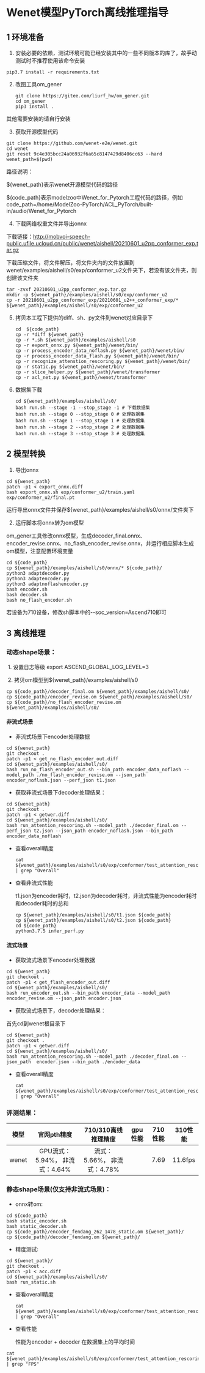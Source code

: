 # Wenet模型PyTorch离线推理指导

## 1 环境准备 

1. 安装必要的依赖，测试环境可能已经安装其中的一些不同版本的库了，故手动测试时不推荐使用该命令安装  

```
pip3.7 install -r requirements.txt  
```

2. 改图工具om_gener

   ```
   git clone https://gitee.com/liurf_hw/om_gener.git
   cd om_gener
   pip3 install .
   ```

 其他需要安装的请自行安装

3. 获取开源模型代码  

```
git clone https://github.com/wenet-e2e/wenet.git
cd wenet
git reset 9c4e305bcc24a06932f6a65c8147429d8406cc63 --hard
wenet_path=$(pwd)
```

路径说明：

${wenet_path}表示wenet开源模型代码的路径

${code_path}表示modelzoo中Wenet_for_Pytorch工程代码的路径，例如code_path=/home/ModelZoo-PyTorch/ACL_PyTorch/built-in/audio/Wenet_for_Pytorch

4. 下载网络权重文件并导出onnx

下载链接：http://mobvoi-speech-public.ufile.ucloud.cn/public/wenet/aishell/20210601_u2pp_conformer_exp.tar.gz

下载压缩文件，将文件解压，将文件夹内的文件放置到wenet/examples/aishell/s0/exp/conformer_u2文件夹下，若没有该文件夹，则创建该文件夹

```
tar -zvxf 20210601_u2pp_conformer_exp.tar.gz
mkdir -p ${wenet_path}/examples/aishell/s0/exp/conformer_u2
cp -r 20210601_u2pp_conformer_exp/20210601_u2++_conformer_exp/* ${wenet_path}/examples/aishell/s0/exp/conformer_u2
```

5. 拷贝本工程下提供的diff、sh、py文件到wenet对应目录下

   ```
   cd  ${code_path}
   cp -r *diff ${wenet_path}
   cp -r *.sh ${wenet_path}/examples/aishell/s0
   cp -r export_onnx.py ${wenet_path}/wenet/bin/
   cp -r process_encoder_data_noflash.py ${wenet_path}/wenet/bin/
   cp -r process_encoder_data_flash.py ${wenet_path}/wenet/bin/
   cp -r recognize_attenstion_rescoring.py ${wenet_path}/wenet/bin/
   cp -r static.py ${wenet_path}/wenet/bin/
   cp -r slice_helper.py ${wenet_path}/wenet/transformer
   cp -r acl_net.py ${wenet_path}/wenet/transformer
   ```

6. 数据集下载

   ```
   cd ${wenet_path}/examples/aishell/s0/
   bash run.sh --stage -1 --stop_stage -1 # 下载数据集
   bash run.sh --stage 0 --stop_stage 0 # 处理数据集
   bash run.sh --stage 1 --stop_stage 1 # 处理数据集
   bash run.sh --stage 2 --stop_stage 2 # 处理数据集
   bash run.sh --stage 3 --stop_stage 3 # 处理数据集
   ```



## 2 模型转换

1. 导出onnx

```
cd ${wenet_path}
patch -p1 < export_onnx.diff
bash export_onnx.sh exp/conformer_u2/train.yaml exp/conformer_u2/final.pt
```

运行导出onnx文件并保存${wenet_path}/examples/aishell/s0/onnx/文件夹下

2.  运行脚本将onnx转为om模型

   om_gener工具修改onnx模型，生成decoder_final.onnx、encoder_revise.onnx、no_flash_encoder_revise.onnx，并运行相应脚本生成om模型，注意配置环境变量

```
cd ${code_path}
cp ${wenet_path}/examples/aishell/s0/onnx/* ${code_path}/
python3 adaptdecoder.py
python3 adaptencoder.py
python3 adaptnoflashencoder.py
bash encoder.sh
bash decoder.sh
bash no_flash_encoder.sh
```

若设备为710设备，修改sh脚本中的--soc_version=Ascend710即可

## 3 离线推理 

### 	动态shape场景：

​        1. 设置日志等级 export ASCEND_GLOBAL_LOG_LEVEL=3

​        2. 拷贝om模型到${wenet_path}/examples/aishell/s0

```
cp ${code_path}/decoder_final.om ${wenet_path}/examples/aishell/s0/
cp ${code_path}/encoder_revise.om ${wenet_path}/examples/aishell/s0/
cp ${code_path}/no_flash_encoder_revise.om ${wenet_path}/examples/aishell/s0/
```

#### 非流式场景

- 非流式场景下encoder处理数据


```
cd ${wenet_path}
git checkout .
patch -p1 < get_no_flash_encoder_out.diff
cd ${wenet_path}/examples/aishell/s0/
bash run_no_flash_encoder_out.sh --bin_path encoder_data_noflash --model_path ./no_flash_encoder_revise.om --json_path encoder_noflash.json --perf_json t1.json
```

- 获取非流式场景下decoder处理结果：



```
cd ${wenet_path}
git checkout .
patch -p1 < getwer.diff
cd ${wenet_path}/examples/aishell/s0/
bash run_attention_rescoring.sh --model_path ./decoder_final.om --perf_json t2.json --json_path encoder_noflash.json --bin_path encoder_data_noflash
```

- 查看overall精度

  ```
  cat ${wenet_path}/examples/aishell/s0/exp/conformer/test_attention_rescoring/wer | grep "Overall"
  ```

- 查看非流式性能

  t1.json为encoder耗时，t2.json为decoder耗时，非流式性能为encoder耗时和decoder耗时的总和

  ```
  cp ${wenet_path}/examples/aishell/s0/t1.json ${code_path}
  cp ${wenet_path}/examples/aishell/s0/t2.json ${code_path}
  cd ${code_path}
  python3.7.5 infer_perf.py
  ```

  

#### 流式场景

- 获取流式场景下encoder处理数据

```
cd ${wenet_path}
git checkout .
patch -p1 < get_flash_encoder_out.diff
cd ${wenet_path}/examples/aishell/s0/
bash run_encoder_out.sh --bin_path encoder_data --model_path encoder_revise.om --json_path encoder.json
```

- 获取流式场景下，decoder处理结果：


首先cd到wenet根目录下

```
cd ${wenet_path}
git checkout .
patch -p1 < getwer.diff
cd ${wenet_path}/examples/aishell/s0/
bash run_attention_rescoring.sh --model_path ./decoder_final.om --json_path  encoder.json --bin_path ./encoder_data
```

- 查看overall精度

  ```
  cat ${wenet_path}/examples/aishell/s0/exp/conformer/test_attention_rescoring/wer | grep "Overall"
  ```

### **评测结果：**   

| 模型  |          官网pth精度           |     710/310离线推理精度     | gpu性能 | 710性能 | 310性能 |
| :---: | :----------------------------: | :-------------------------: | :-----: | :-----: | ------- |
| wenet | GPU流式：5.94%， 非流式：4.64% | 流式：5.66%， 非流式：4.78% |         |  7.69   | 11.6fps |



### 静态shape场景(仅支持非流式场景)：

- onnx转om:


```
cd ${code_path}
bash static_encoder.sh
bash static_decoder.sh
cp ${code_path}/encoder_fendang_262_1478_static.om ${wenet_path}/
cp ${code_path}/decoder_fendang.om ${wenet_path}/
```

- 精度测试:


```
cd ${wenet_path}/
git checkout .
patch -p1 < acc.diff
cd ${wenet_path}/examples/aishell/s0/
bash run_static.sh
```

- 查看overall精度

  ```
  cat ${wenet_path}/examples/aishell/s0/exp/conformer/test_attention_rescoring/wer | grep "Overall"
  ```

- 查看性能

  性能为encoder + decoder 在数据集上的平均时间

```
cat ${wenet_path}/examples/aishell/s0/exp/conformer/test_attention_rescoring/text | grep "FPS"
```


